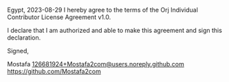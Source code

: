 Egypt, 2023-08-29
I hereby agree to the terms of the Orj Individual Contributor License Agreement v1.0.

I declare that I am authorized and able to make this agreement and sign this declaration.

Signed,

Mostafa 126681924+Mostafa2com@users.noreply.github.com https://github.com/Mostafa2com
